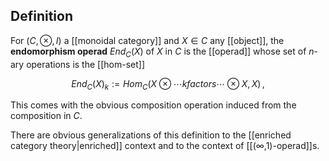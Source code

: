 

## Definition ##


For $(C,\otimes, I)$ a [[monoidal category]] and $X \in C$ any [[object]], the **endomorphism operad** $End_C(X)$ of $X$ in $C$ is the [[operad]] whose set of $n$-ary operations is the [[hom-set]]

$$
  End_C(X)_k := Hom_C(X \otimes \cdots k factors \cdots \otimes X, X)
  \,,
$$

This comes with the obvious composition operation induced from the composition in $C$.

There are obvious generalizations of this definition to the [[enriched category theory|enriched]] context and to the context of [[(∞,1)-operad]]s.